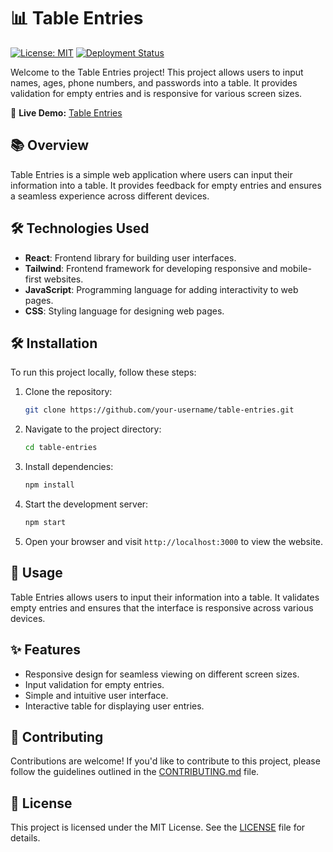 
# 📊 Table Entries

[![License: MIT](https://img.shields.io/badge/License-MIT-blue.svg)](https://opensource.org/licenses/MIT)
[![Deployment Status](https://img.shields.io/badge/Deployment-Success-brightgreen)](https://tables-eight.vercel.app/)

Welcome to the Table Entries project! This project allows users to input names, ages, phone numbers, and passwords into a table. It provides validation for empty entries and is responsive for various screen sizes.

🌟 **Live Demo:** [Table Entries](https://tables-eight.vercel.app/)

## 📚 Overview

Table Entries is a simple web application where users can input their information into a table. It provides feedback for empty entries and ensures a seamless experience across different devices.

## 🛠️ Technologies Used

- **React**: Frontend library for building user interfaces.
- **Tailwind**: Frontend framework for developing responsive and mobile-first websites.
- **JavaScript**: Programming language for adding interactivity to web pages.
- **CSS**: Styling language for designing web pages.

## 🛠️ Installation

To run this project locally, follow these steps:

1. Clone the repository:

   ```bash
   git clone https://github.com/your-username/table-entries.git
   ```

2. Navigate to the project directory:

   ```bash
   cd table-entries
   ```

3. Install dependencies:

   ```bash
   npm install
   ```

4. Start the development server:

   ```bash
   npm start
   ```

5. Open your browser and visit `http://localhost:3000` to view the website.

## 🚀 Usage

Table Entries allows users to input their information into a table. It validates empty entries and ensures that the interface is responsive across various devices.

## ✨ Features

- Responsive design for seamless viewing on different screen sizes.
- Input validation for empty entries.
- Simple and intuitive user interface.
- Interactive table for displaying user entries.

## 🤝 Contributing

Contributions are welcome! If you'd like to contribute to this project, please follow the guidelines outlined in the [CONTRIBUTING.md](CONTRIBUTING.md) file.

## 📄 License

This project is licensed under the MIT License. See the [LICENSE](LICENSE) file for details.
```
